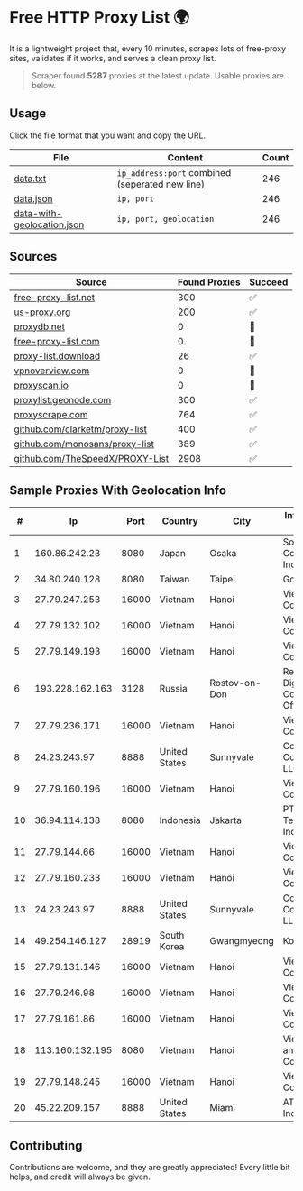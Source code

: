 
# Free HTTP Proxy List 🌍

It is a lightweight project that, every 10 minutes, scrapes lots of free-proxy sites, validates if it works, and serves a clean proxy list.


> Scraper found **5287** proxies at the latest update. Usable proxies are below.

## Usage

Click the file format that you want and copy the URL.


|File|Content|Count|
|----|-------|-----|
|[data.txt](https://raw.githubusercontent.com/themiralay/Proxy-List-World/master/data.txt)|`ip_address:port` combined (seperated new line)|246|
|[data.json](https://raw.githubusercontent.com/themiralay/Proxy-List-World/master/data.json)|`ip, port`|246|
|[data-with-geolocation.json](https://raw.githubusercontent.com/themiralay/Proxy-List-World/master/data-with-geolocation.json)|`ip, port, geolocation`|246|

## Sources

|Source|Found Proxies|Succeed|
|------|-------------|-------|
|[free-proxy-list.net](https://free-proxy-list.net)|300|✅|
|[us-proxy.org](https://www.us-proxy.org)|200|✅|
|[proxydb.net](http://proxydb.net)|0|🚫|
|[free-proxy-list.com](https://free-proxy-list.com/?page=&port=&type%5B%5D=http&type%5B%5D=https&up_time=0&search=Search)|0|🚫|
|[proxy-list.download](https://www.proxy-list.download/HTTP)|26|✅|
|[vpnoverview.com](https://vpnoverview.com/privacy/anonymous-browsing/free-proxy-servers)|0|🚫|
|[proxyscan.io](https://www.proxyscan.io)|0|🚫|
|[proxylist.geonode.com](https://proxylist.geonode.com/api/proxy-list?limit=300&page=1&sort_by=lastChecked&sort_type=desc&protocols=http,https)|300|✅|
|[proxyscrape.com](https://api.proxyscrape.com/v2/?request=displayproxies&protocol=http&timeout=10000&country=all&ssl=all&anonymity=all)|764|✅|
|[github.com/clarketm/proxy-list](https://raw.githubusercontent.com/clarketm/proxy-list/master/proxy-list-raw.txt)|400|✅|
|[github.com/monosans/proxy-list](https://raw.githubusercontent.com/monosans/proxy-list/main/proxies/http.txt)|389|✅|
|[github.com/TheSpeedX/PROXY-List](https://raw.githubusercontent.com/TheSpeedX/PROXY-List/master/http.txt)|2908|✅|


## Sample Proxies With Geolocation Info

|#|Ip|Port|Country|City|Internet Service Provider|
|-|--|----|-------|----|-------------------------|
|1|160.86.242.23|8080|Japan|Osaka|Sony Network Communications Inc|
|2|34.80.240.128|8080|Taiwan|Taipei|Google LLC|
|3|27.79.247.253|16000|Vietnam|Hanoi|Viettel Corporation|
|4|27.79.132.102|16000|Vietnam|Hanoi|Viettel Corporation|
|5|27.79.149.193|16000|Vietnam|Hanoi|Viettel Corporation|
|6|193.228.162.163|3128|Russia|Rostov-on-Don|Republican Digital Communications Office LAN|
|7|27.79.236.171|16000|Vietnam|Hanoi|Viettel Corporation|
|8|24.23.243.97|8888|United States|Sunnyvale|Comcast Cable Communications, LLC|
|9|27.79.160.196|16000|Vietnam|Hanoi|Viettel Corporation|
|10|36.94.114.138|8080|Indonesia|Jakarta|PT. Telekomunikasi Indonesia|
|11|27.79.144.66|16000|Vietnam|Hanoi|Viettel Corporation|
|12|27.79.160.233|16000|Vietnam|Hanoi|Viettel Corporation|
|13|24.23.243.97|8888|United States|Sunnyvale|Comcast Cable Communications, LLC|
|14|49.254.146.127|28919|South Korea|Gwangmyeong|Korea Telecom|
|15|27.79.131.146|16000|Vietnam|Hanoi|Viettel Corporation|
|16|27.79.246.98|16000|Vietnam|Hanoi|Viettel Corporation|
|17|27.79.161.86|16000|Vietnam|Hanoi|Viettel Corporation|
|18|113.160.132.195|8080|Vietnam|Hanoi|VietNam Post and Telecom Corporation|
|19|27.79.148.245|16000|Vietnam|Hanoi|Viettel Corporation|
|20|45.22.209.157|8888|United States|Miami|AT&T Services, Inc.|



## Contributing

Contributions are welcome, and they are greatly appreciated! Every
little bit helps, and credit will always be given.

